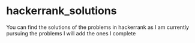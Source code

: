 # hackerrank_solutions
You can find the solutions of the problems in hackerrank as I am currently pursuing the problems I will add the ones I complete
